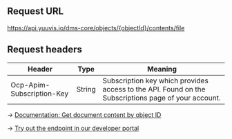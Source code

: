 ## Request URL

https://api.yuuvis.io/dms-core/objects/{objectId}/contents/file

## Request headers

| Header                    | Type   | Meaning                                                                                             |
|---------------------------|--------|-----------------------------------------------------------------------------------------------------|
| Ocp-Apim-Subscription-Key | String | Subscription key which provides access to the API. Found on the Subscriptions page of your account. |

&rarr; [Documentation: Get document content by object ID](https://github.com/yuuvis/Documentation/wiki/Retrieve-documents#RetrievingDocumentsviaCoreAPI-RetrievingDocumentsviaObjectID)

&rarr; [Try out the endpoint in our developer portal](https://yuuvis.io/Apis/Endpoints/dms-core-api)
